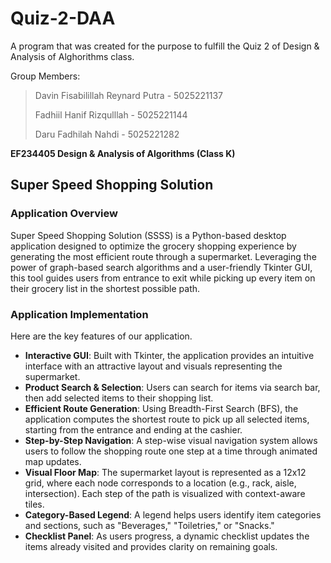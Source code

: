# Quiz-2-DAA
A program that was created for the purpose to fulfill the Quiz 2 of Design &amp; Analysis of Alghorithms class.

Group Members:
> Davin Fisabilillah Reynard Putra  - 5025221137
>
> Fadhiil Hanif Rizqulllah          - 5025221144
>
> Daru Fadhilah Nahdi               - 5025221282

**EF234405 Design & Analysis of Algorithms (Class K)**

## Super Speed Shopping Solution
### Application Overview
  
Super Speed Shopping Solution (SSSS) is a Python-based desktop application designed to optimize the grocery shopping experience by generating the most efficient route through a supermarket. Leveraging the power of graph-based search algorithms and a user-friendly Tkinter GUI, this tool guides users from entrance to exit while picking up every item on their grocery list in the shortest possible path. 

### Application Implementation

Here are the key features of our application.
* **Interactive GUI**: Built with Tkinter, the application provides an intuitive interface with an attractive layout and visuals representing the supermarket.
* **Product Search & Selection**: Users can search for items via search bar, then add selected items to their shopping list.
* **Efficient Route Generation**: Using Breadth-First Search (BFS), the application computes the shortest route to pick up all selected items, starting from the entrance and ending at the cashier.
* **Step-by-Step Navigation**: A step-wise visual navigation system allows users to follow the shopping route one step at a time through animated map updates.
* **Visual Floor Map**: The supermarket layout is represented as a 12x12 grid, where each node corresponds to a location (e.g., rack, aisle, intersection). Each step of the path is visualized with context-aware tiles.
* **Category-Based Legend**: A legend helps users identify item categories and sections, such as "Beverages," "Toiletries," or "Snacks."
* **Checklist Panel**: As users progress, a dynamic checklist updates the items already visited and provides clarity on remaining goals.

